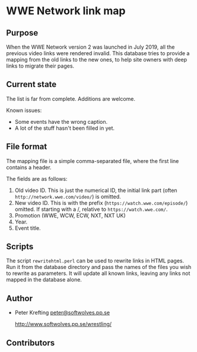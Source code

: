 # WWE Network link map

## Purpose

When the WWE Network version 2 was launched in July 2019, all the previous
video links were rendered invalid. This database tries to provide a mapping
from the old links to the new ones, to help site owners with deep links to
migrate their pages.

## Current state

The list is far from complete. Additions are welcome.

Known issues:

 * Some events have the wrong caption.
 * A lot of the stuff hasn't been filled in yet.

## File format

The mapping file is a simple comma-separated file, where the first line
contains a header.

The fields are as follows:

 1. Old video ID. This is just the numerical ID, the initial link part
   (often `http://network.wwe.com/video/`) is omitted.
 2. New video ID. This is with the prefix
   (`https://watch.wwe.com/episode/`) omitted. If starting with a /,
    relative to `https://watch.wwe.com/`.
 3. Promotion (WWE, WCW, ECW, NXT, NXT UK)
 4. Year.
 5. Event title.

## Scripts

The script `rewritehtml.perl` can be used to rewrite links in HTML pages.
Run it from the database directory and pass the names of the files you wish
to rewrite as parameters. It will update all known links, leaving any
links not mapped in the database alone.

## Author

 * Peter Krefting
   peter@softwolves.pp.se

   http://www.softwolves.pp.se/wrestling/

## Contributors

